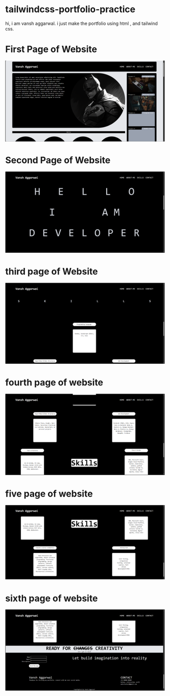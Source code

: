 # tailwindcss-portfolio-practice



hi, i am vansh aggarwal.
i just make the portfolio using html , and tailwind css.

# First Page of Website
![project screenshot](website-images/1.png)



# Second Page of Website
![project screenshot](website-images/2.png)



# third page of Website
![project screenshot](website-images/3.png)



# fourth page of website
![project screenshot](website-images/4.png)



# five page of website
![preoject screenshot](website-images/5.png)



# sixth page of website
![project screenshot](website-images/6.png)
